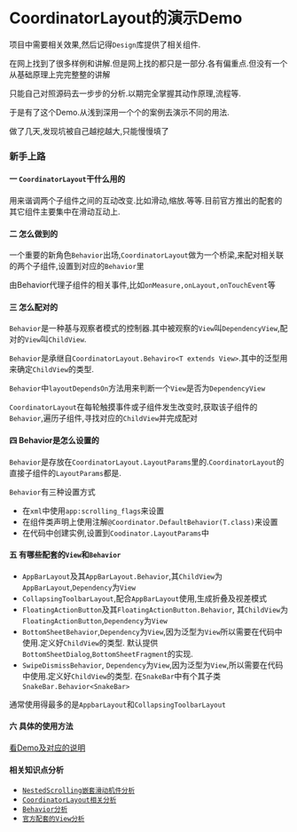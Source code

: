 # CoordinatorLayout的演示Demo

项目中需要相关效果,然后记得`Design`库提供了相关组件.

在网上找到了很多样例和讲解.但是网上找的都只是一部分.各有偏重点.但没有一个从基础原理上完完整整的讲解

只能自己对照源码去一步步的分析.以期完全掌握其动作原理,流程等.

于是有了这个Demo.从浅到深用一个个的案例去演示不同的用法.

做了几天,发现坑被自己越挖越大,只能慢慢填了

### 新手上路
#### 一 `CoordinatorLayout`干什么用的
用来谐调两个子组件之间的互动改变.比如滑动,缩放.等等.目前官方推出的配套的其它组件主要集中在滑动互动上.
#### 二 怎么做到的
一个重要的新角色`Behavior`出场,`CoordinatorLayout`做为一个桥梁,来配对相关联的两个子组件,设置到对应的`Behavior`里

由Behavior代理子组件的相关事件,比如`onMeasure,onLayout,onTouchEvent`等

#### 三 怎么配对的
`Behavior`是一种基与观察者模式的控制器.其中被观察的`View`叫`DependencyView`,配对的`View`叫`ChildView`.

`Behavior`是承继自`CoordinatorLayout.Behaviro<T extends View>`.其中的泛型用来确定`ChildView`的类型.

`Behavior`中`layoutDependsOn`方法用来判断一个`View`是否为`DependencyView`

`CoordinatorLayout`在每轮触摸事件或子组件发生改变时,获取该子组件的`Behavior`,遍历子组件,寻找对应的`ChildView`并完成配对
#### 四 Behavior是怎么设置的
`Behavior`是存放在`CoordinatorLayout.LayoutParams`里的.`CoordinatorLayout`的直接子组件的`LayoutParams`都是.

`Behavior`有三种设置方式
* 在`xml`中使用`app:scrolling_flags`来设置
* 在组件类声明上使用注解`@Coordinator.DefaultBehavior(T.class)`来设置
* 在代码中创建实例,设置到`Coodinator.LayoutParams`中

#### 五 有哪些配套的`View`和`Behavior`
* `AppBarLayout`及其`AppBarLayout.Behavior`,其`ChildView`为`AppBarLayout`,`Dependency`为`View`
* `CollapsingToolbarLayout`,配合`AppBarLayout`使用,生成折叠及视差模式
* `FloatingActionButton`及其`FloatingActionButton.Behavior`, 其`ChildView`为`FloatingActionButton`,`Dependency`为`View`
* `BottomSheetBehavior`,`Dependency`为`View`,因为泛型为`View`所以需要在代码中使用.定义好`ChildView`的类型.
默认提供`BottomSheetDialog`,`BottomSheetFragment`的实现.
* `SwipeDismissBehavior`, `Dependency`为`View`,因为泛型为`View`,所以需要在代码中使用.定义好`ChildView`的类型.
在`SnakeBar`中有个其子类`SnakeBar.Behavior<SnakeBar>`

通常使用得最多的是`AppbarLayout`和`CollapsingToolbarLayout`

#### 六 具体的使用方法
[看Demo及对应的说明](doc/Demo案例说明.md)


#### 相关知识点分析
* [`NestedScrolling嵌套滑动机件分析`](NestedScrolling嵌套滑动机件分析.md)
* [`CoordinatorLayout相关分析`](doc/CoordinatorLayout分析.md)
* [`Behavior分析`](doc/Behavior分析.md)
* [`官方配套的View分析`](doc/官方配套的View分析.md)







